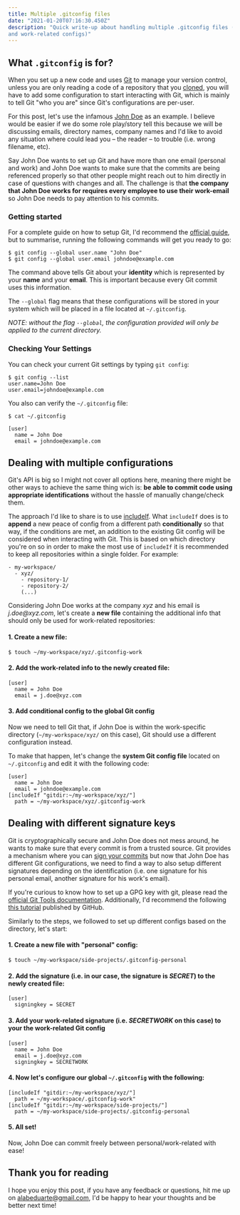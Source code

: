 ```yaml
---
title: Multiple .gitconfig files
date: "2021-01-20T07:16:30.450Z"
description: "Quick write-up about handling multiple .gitconfig files (personal
and work-related configs)"
---
```


## What `.gitconfig` is for?

When you set up a new code and uses [Git](https://git-scm.com/) to manage your
version control, unless you are only reading a code of a repository that you
[cloned](https://git-scm.com/docs/git-clone), you will have to add some
configuration to start interacting with Git, which is mainly to tell Git "who
you are" since Git's configurations are per-user.

For this post, let's use the infamous [John
Doe](https://en.wikipedia.org/wiki/John_Doe) as an example. I believe would be
easier if we do some role play/story tell this because we will be discussing
emails, directory names, company names and I'd like to avoid any situation where
could lead you – the reader – to trouble (i.e. wrong filename, etc).

Say John Doe wants to set up Git and have more than one email (personal and work)
and John Doe wants to make sure that the commits are being referenced properly
so that other people might reach out to him directly in case of questions with
changes and all. The challenge is that **the company that John Doe works for
requires every employee to use their work-email** so John Doe needs to pay
attention to his commits.

### Getting started

For a complete guide on how to setup Git, I'd recommend the [official
guide](https://git-scm.com/book/en/v2/Getting-Started-First-Time-Git-Setup), but
to summarise, running the following commands will get you ready to go:

```
$ git config --global user.name "John Doe"
$ git config --global user.email johndoe@example.com
```

The command above tells Git about your **identity** which is represented by your
**name** and your **email**. This is important because every Git commit uses
this information.

The `--global` flag means that these configurations will be stored in your
system which will be placed in a file located at `~/.gitconfig`.

_NOTE: without the flag `--global`, the configuration provided will only be
applied to the current directory._

### Checking Your Settings

You can check your current Git settings by typing `git config`:
```
$ git config --list
user.name=John Doe
user.email=johndoe@example.com
```

You also can verify the `~/.gitconfig` file:

```
$ cat ~/.gitconfig

[user]
  name = John Doe
  email = johndoe@example.com
```


## Dealing with multiple configurations

Git's API is big so I might not cover all options here, meaning there might be
other ways to achieve the same thing wich is: **be able to commit code using
appropriate identifications** without the hassle of manually change/check them.

The approach I'd like to share is to use
[includeIf](https://git-scm.com/docs/git-config#_includes).  What `includeIf`
does is to **append** a new peace of config from a different path
**conditionally** so that way, if the conditions are met, an addition to the
existing Git config will be considered when interacting with Git. This is based
on which directory you're on so in order to make the most use of `includeIf` it
is recommended to keep all repositories within a single folder.  For example:

```
- my-workspace/
  - xyz/
    - repository-1/
    - repository-2/
    (...)
```

Considering John Doe works at the company _xyz_ and his email is
_j.doe@xyz.com_, let's create a **new file** containing the additional info that
should only be used for work-related repositories:

#### 1. Create a new file:

```
$ touch ~/my-workspace/xyz/.gitconfig-work
```

#### 2. Add the work-related info to the newly created file:

```
[user]
  name = John Doe
  email = j.doe@xyz.com
```

#### 3. Add conditional config to the global Git config

Now we need to tell Git that, if John Doe is within the work-specific directory
(`~/my-workspace/xyz/` on this case), Git should use a different configuration
instead.

To make that happen, let's change the **system Git config file** located on
`~/.gitconfig` and edit it with the following code:

```
[user]
  name = John Doe
  email = johndoe@example.com
[includeIf "gitdir:~/my-workspace/xyz/"]
  path = ~/my-workspace/xyz/.gitconfig-work
```

## Dealing with different signature keys

Git is cryptographically secure and John Doe does not mess around, he wants to
make sure that every commit is from a trusted source. Git provides a mechanism
where you can [sign your
commits](https://git-scm.com/book/en/v2/Git-Tools-Signing-Your-Work) but now
that John Doe has different Git configurations, we need to find a way to also
setup different signatures depending on the identification (i.e. one signature
for his personal email, another signature for his work's email).

If you're curious to know how to set up a GPG key with git, please read the
[official Git Tools
documentation](https://git-scm.com/book/en/v2/Git-Tools-Signing-Your-Work).
Additionally, I'd recommend the following [this
tutorial](https://docs.github.com/en/github/authenticating-to-github/telling-git-about-your-signing-key)
published by GitHub.

Similarly to the steps, we followed to set up different configs based on the
directory, let's start:

#### 1. Create a new file with "personal" config:

```
$ touch ~/my-workspace/side-projects/.gitconfig-personal
```

#### 2. Add the signature (i.e. in our case, the signature is _SECRET_) to the newly created file:

```
[user]
  signingkey = SECRET
```

#### 3. Add your work-related signature (i.e. _SECRETWORK_ on this case) to your the work-related Git config

```
[user]
  name = John Doe
  email = j.doe@xyz.com
  signingkey = SECRETWORK
```

#### 4. Now let's configure our global `~/.gitconfig` with the following:

```
[includeIf "gitdir:~/my-workspace/xyz/"]
  path = ~/my-workspace/.gitconfig-work"
[includeIf "gitdir:~/my-workspace/side-projects/"]
  path = ~/my-workspace/side-projects/.gitconfig-personal
```

#### 5. All set!

Now, John Doe can commit freely between personal/work-related with ease!

## Thank you for reading

I hope you enjoy this post, if you have any feedback or questions, hit me up on
<alabeduarte@gmail.com>, I'd be happy to hear your thoughts and be better next
time!
